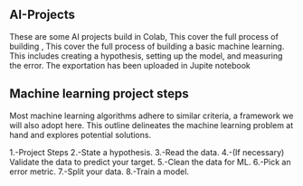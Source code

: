 ## AI-Projects
These are some AI projects build in Colab, This cover the full process of building , This cover the full process of building a basic machine learning. This includes creating a hypothesis, setting up the model, and measuring the  error. The exportation has been uploaded in Jupite notebook

## Machine learning project steps

Most machine learning algorithms adhere to similar criteria, a framework we will also adopt here. This outline delineates the machine learning problem at hand and explores potential solutions.

1.-Project Steps
2.-State a hypothesis.
3.-Read the data.
4.-(If necessary) Validate the data to predict your target.
5.-Clean the data for ML.
6.-Pick an error metric.
7.-Split your data.
8.-Train a model.
